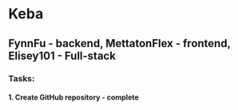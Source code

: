 # Keba
## FynnFu - backend, MettatonFlex - frontend, Elisey101 - Full-stack
### Tasks:
#### 1. Create GitHub repository - complete
